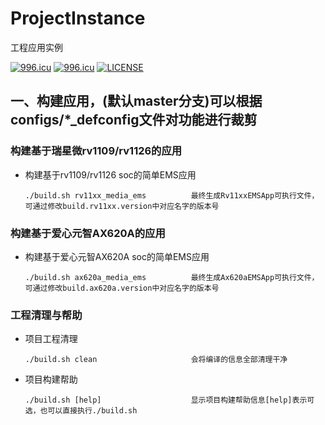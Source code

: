 # ProjectInstance
工程应用实例


<a href="https://996.icu"><img src="https://img.shields.io/badge/link-996.icu-red.svg" alt="996.icu" /></a>
[![996.icu](https://img.shields.io/badge/link-996.icu-red.svg)](https://996.icu)
[![LICENSE](https://img.shields.io/badge/license-Anti%20996-blue.svg)](https://github.com/996icu/996.ICU/blob/master/LICENSE)
## 一、构建应用，(默认master分支)可以根据configs/*_defconfig文件对功能进行裁剪

### 构建基于瑞星微rv1109/rv1126的应用
+ 构建基于rv1109/rv1126 soc的简单EMS应用
   ```shell
   ./build.sh rv11xx_media_ems          最终生成Rv11xxEMSApp可执行文件，可通过修改build.rv11xx.version中对应名字的版本号
   ```
### 构建基于爱心元智AX620A的应用
+ 构建基于爱心元智AX620A soc的简单EMS应用
   ```shell
   ./build.sh ax620a_media_ems          最终生成Ax620aEMSApp可执行文件，可通过修改build.ax620a.version中对应名字的版本号
   ```

### 工程清理与帮助
+ 项目工程清理
   ```shell
   ./build.sh clean                     会将编译的信息全部清理干净
   ```
+ 项目构建帮助
   ```shell
   ./build.sh [help]                    显示项目构建帮助信息[help]表示可选，也可以直接执行./build.sh
   ```

